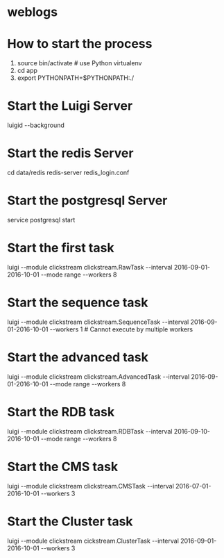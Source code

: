 # weblogs

# How to start the process
1. source bin/activate   # use Python virtualenv
2. cd app
3. export PYTHONPATH=$PYTHONPATH:./

# Start the Luigi Server
luigid --background

# Start the redis Server
cd data/redis
redis-server redis_login.conf

# Start the postgresql Server
service postgresql start

# Start the first task
luigi --module clickstream clickstream.RawTask --interval 2016-09-01-2016-10-01 --mode range --workers 8

# Start the sequence task
luigi --module clickstream clickstream.SequenceTask --interval 2016-09-01-2016-10-01 --workers 1  # Cannot execute by multiple workers

# Start the advanced task
luigi --module clickstream clickstream.AdvancedTask --interval 2016-09-01-2016-10-01 --mode range --workers 8

# Start the RDB task
luigi --module clickstream clickstream.RDBTask --interval 2016-09-10-2016-10-01 --mode range --workers 8

# Start the CMS task
luigi --module clickstream clickstream.CMSTask --interval 2016-07-01-2016-10-01 --workers 3

# Start the Cluster task
luigi --module clickstream cickstream.ClusterTask --interval 2016-09-01-2016-10-01 --workers 3
